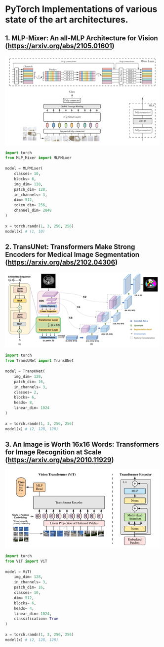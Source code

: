 # PyTorch Implementations of various state of the art architectures. 

## 1. MLP-Mixer: An all-MLP Architecture for Vision (https://arxiv.org/abs/2105.01601)

<img src="./imgs/mlp.PNG" width="500px"></img>

```python
import torch
from MLP_Mixer import MLPMixer

model = MLPMixer(
    classes= 10,
    blocks= 6,
    img_dim= 128,
    patch_dim= 128,
    in_channels= 3,
    dim= 512,
    token_dim= 256,
    channel_dim= 2048
)

x = torch.randn(1, 3, 256, 256)
model(x) # (1, 10)
```

## 2. TransUNet: Transformers Make Strong Encoders for Medical Image Segmentation (https://arxiv.org/abs/2102.04306)

<img src="./imgs/transunet.PNG" width="500px"></img>

```python
import torch
from TransUNet import TransUNet

model = TransUNet(
    img_dim= 128,
    patch_dim= 16,
    in_channels= 3, 
    classes= 2, 
    blocks= 6,
    heads= 8,
    linear_dim= 1024
)

x = torch.randn(1, 3, 256, 256)
model(x) # (2, 128, 128)
```

## 3. An Image is Worth 16x16 Words: Transformers for Image Recognition at Scale (https://arxiv.org/abs/2010.11929)

<img src="./imgs/vit.PNG" width="500px"></img>

```python
import torch
from ViT import ViT

model = ViT(
    img_dim= 128,
    in_channels= 3,
    patch_dim= 16,
    classes= 10,
    dim= 512,
    blocks= 6,
    heads= 4,
    linear_dim= 1024,
    classification= True 
)

x = torch.randn(1, 3, 256, 256)
model(x) # (2, 128, 128)
```
